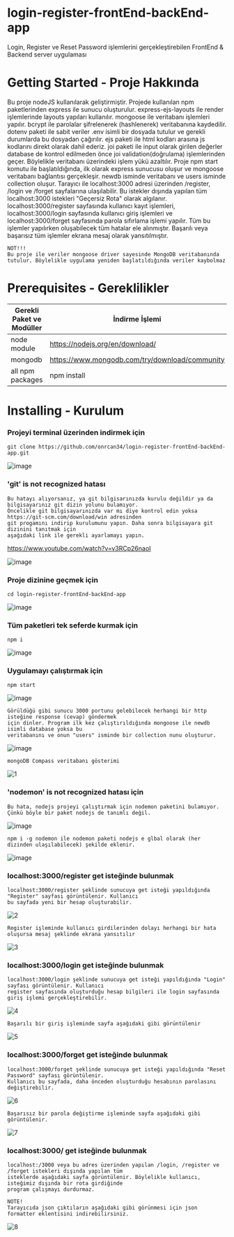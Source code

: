 # login-register-frontEnd-backEnd-app
Login, Register ve Reset Password işlemlerini gerçekleştirebilen FrontEnd & Backend server uygulaması

# Getting Started - Proje Hakkında
Bu proje nodeJS kullanılarak geliştirmiştir. Projede kullanılan npm paketlerinden express ile sunucu oluşturulur. express-ejs-layouts ile render işlemlerinde layouts yapıları kullanılır. mongoose ile veritabanı işlemleri yapılır. bcrypt ile parolalar şifrelenerek (hashlenerek) veritabanına kaydedilir. dotenv paketi ile sabit veriler .env isimli bir dosyada tutulur ve gerekli durumlarda bu dosyadan çağırılır. ejs paketi ile html kodları arasına js kodlarını direkt olarak dahil ederiz. joi paketi ile input olarak girilen değerler database de kontrol edilmeden önce joi validation(doğrulama) işlemlerinden geçer. Böylelikle veritabanı üzerindeki işlem yükü azaltılır. 
Proje npm start komutu ile başlatıldığında, ilk olarak express sunucusu oluşur ve mongoose veritabanı bağlantısı gerçekleşir. newdb isminde veritabanı ve users isminde collection oluşur. Tarayıcı ile localhost:3000 adresi üzerinden /register, /login ve /forget sayfalarına ulaşılabilir. Bu istekler dışında yapılan tüm localhost:3000 istekleri "Geçersiz Rota" olarak algılanır. localhost:3000/register sayfasında kullanıcı kayıt işlemleri, localhost:3000/login sayfasında kullanıcı giriş işlemleri ve localhost:3000/forget sayfasında parola sıfırlama işlemi yapılır. Tüm bu işlemler yapılırken oluşabilecek tüm hatalar ele alınmıştır. Başarılı veya başarısız tüm işlemler ekrana mesaj olarak yansıtılmıştır.  
```
NOT!!!
Bu proje ile veriler mongoose driver sayesinde MongoDB veritabanında tutulur. Böylelikle uygulama yeniden başlatıldığında veriler kaybolmaz
```

# Prerequisites - Gereklilikler
| Gerekli Paket ve Modüller | İndirme İşlemi |
| ------ | ------ |
| node module | https://nodejs.org/en/download/ |
| mongodb | https://www.mongodb.com/try/download/community |
| all npm packages | npm install |

# Installing - Kurulum

### Projeyi terminal üzerinden indirmek için
```
git clone https://github.com/onrcan34/login-register-frontEnd-backEnd-app.git
```
![image](https://user-images.githubusercontent.com/64845818/185812422-2781dd88-1bcb-4953-9095-d181f2712783.png)

### 'git' is not recognized hatası
```
Bu hatayı alıyorsanız, ya git bilgisarınızda kurulu değildir ya da bilgisayarınız git dizin yolunu bulamıyor.
Öncelikle git bilgisayarınızda var mı diye kontrol edin yoksa  https://git-scm.com/download/win adresinden 
git progamını indirip kurulumunu yapın. Daha sonra bilgisayara git dizinini tanıtmak için 
aşağıdaki link ile gerekli ayarlamayı yapın. 
```
https://www.youtube.com/watch?v=v3RCp26naoI

![image](https://user-images.githubusercontent.com/64845818/185812974-9b9310f7-2210-4840-a0fd-50f4a3e847ff.png)


### Proje dizinine geçmek için
```
cd login-register-frontEnd-backEnd-app
```
![image](https://user-images.githubusercontent.com/64845818/185813021-0aef79bd-fd16-4df5-a500-e2c4788b2521.png)

### Tüm paketleri tek seferde kurmak için
```
npm i
```
![image](https://user-images.githubusercontent.com/64845818/185813196-ae4df9ef-f0c4-4926-8603-0a1b22c0ec79.png)

### Uygulamayı çalıştırmak için
```
npm start 
```
![image](https://user-images.githubusercontent.com/64845818/185813226-5278fd59-90df-4f77-9a1d-d31ec4fab6ac.png)

```
Görüldüğü gibi sunucu 3000 portunu gelebilecek herhangi bir http isteğine response (cevap) göndermek
için dinler. Program ilk kez çalıştırıldığında mongoose ile newdb isimli database yoksa bu 
veritabanını ve onun "users" isminde bir collection nunu oluşturur.
```

![image](https://user-images.githubusercontent.com/64845818/185813256-a2a2bd27-6e8d-46b6-8be4-c27e60c71f14.png)

```
mongoDB Compass veritabanı gösterimi 
```
![1](https://user-images.githubusercontent.com/64845818/185814677-1e4db530-1f4d-4f18-9240-7b9db9cbd643.PNG)


### 'nodemon' is not recognized hatası için
```
Bu hata, nodejs projeyi çalıştırmak için nodemon paketini bulamıyor. Çünkü böyle bir paket nodejs de tanımlı değil.
```

![image](https://user-images.githubusercontent.com/64845818/185813567-76609480-3650-4ae2-a88e-d1104fb997ca.png)

```
npm i -g nodemon ile nodemon paketi nodejs e glbal olarak (her dizinden ulaşılabilecek) şekilde eklenir.
```

![image](https://user-images.githubusercontent.com/64845818/185813659-cec38ae6-dde2-4c28-839e-c7a4a7c292a3.png)


### localhost:3000/register get isteğinde bulunmak
```
localhost:3000/register şeklinde sunucuya get isteği yapıldığında "Register" sayfası görüntülenir. Kullanıcı
bu sayfada yeni bir hesap oluşturabilir. 
```
![2](https://user-images.githubusercontent.com/64845818/185814693-0d4a2b56-aab1-44fb-8bb0-f373c8968f45.PNG)

```
Register işleminde kullanıcı girdilerinden dolayı herhangi bir hata oluşursa mesaj şeklinde ekrana yansıtılır
```

![3](https://user-images.githubusercontent.com/64845818/185814699-e3a83d97-f5b2-48bb-97c6-3ef76e976933.PNG)


### localhost:3000/login get isteğinde bulunmak
```
localhost:3000/login şeklinde sunucuya get isteği yapıldığında "Login" sayfası görüntülenir. Kullanıcı
register sayfasında oluşturduğu hesap bilgileri ile login sayfasında giriş işlemi gerçekleştirebilir.
```
![4](https://user-images.githubusercontent.com/64845818/185814724-5abcf1b6-88d0-45aa-afeb-4ba2fa3833c9.PNG)

```
Başarılı bir giriş işleminde sayfa aşağıdaki gibi görüntülenir
```

![5](https://user-images.githubusercontent.com/64845818/185814729-1f95bb74-a473-4210-9615-4178d33e16de.PNG)


### localhost:3000/forget get isteğinde bulunmak
```
localhost:3000/forget şeklinde sunucuya get isteği yapıldığında "Reset Password" sayfası görüntülenir. 
Kullanıcı bu sayfada, daha önceden oluşturduğu hesabının parolasını değiştirebilir.
```
![6](https://user-images.githubusercontent.com/64845818/185814735-0cd6ae5d-040b-45c8-9008-03ea5075e5c5.PNG)

```
Başarısız bir parola değiştirme işleminde sayfa aşağıdaki gibi görüntülenir.
```

![7](https://user-images.githubusercontent.com/64845818/185814742-09420dc5-d5f5-42d5-a91c-95f0cc0a8b4f.PNG)


### localhost:3000/ get isteğinde bulunmak
```
localhost:/3000 veya bu adres üzerinden yapılan /login, /register ve /forget istekleri dışında yapılan tüm
isteklerde aşağıdaki sayfa görüntülenir. Böylelikle kullanıcı, isteğimiz dışında bir rota girdiğinde 
program çalışmayı durdurmaz.

NOTE! 
Tarayıcıda json çıktıların aşağıdaki gibi görünmesi için json formatter eklentisini indirebilirsiniz.
```

![8](https://user-images.githubusercontent.com/64845818/185814748-68c2978f-0f11-406e-8d07-9f60f9a8a614.PNG)



